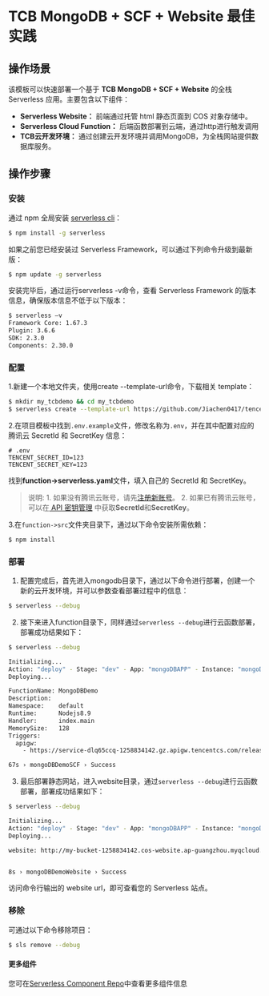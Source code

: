 # TCB MongoDB + SCF + Website 最佳实践

## 操作场景
   该模板可以快速部署一个基于 **TCB MongoDB + SCF + Website** 的全栈 Serverless 应用。主要包含以下组件：
   
   - **Serverless Website：** 前端通过托管 html 静态页面到 COS 对象存储中。
   - **Serverless Cloud Function：** 后端函数部署到云端，通过http进行触发调用
   - **TCB云开发环境：** 通过创建云开发环境并调用MongoDB，为全栈网站提供数据库服务。
   
## 操作步骤
   
   ### 安装
   
   通过 npm 全局安装 [serverless cli](https://github.com/serverless/serverless)：
   ```bash
   $ npm install -g serverless
   ```
   
   如果之前您已经安装过 Serverless Framework，可以通过下列命令升级到最新版：
   ```bash
   $ npm update -g serverless
   ```
   
   安装完毕后，通过运行serverless -v命令，查看 Serverless Framework 的版本信息，确保版本信息不低于以下版本：
   ```bash
   $ serverless –v
   Framework Core: 1.67.3
   Plugin: 3.6.6
   SDK: 2.3.0
   Components: 2.30.0
   ```
   
   ### 配置
   
   1.新建一个本地文件夹，使用create --template-url命令，下载相关 template：
   ```bash
   $ mkdir my_tcbdemo && cd my_tcbdemo
   $ serverless create --template-url https://github.com/Jiachen0417/tencent-serverless-demo/edit/master/tcbdemo
   ```
   
   2.在项目模板中找到`.env.example`文件，修改名称为`.env`，并在其中配置对应的腾讯云 SecretId 和 SecretKey 信息：
    
   ```text
   # .env
   TENCENT_SECRET_ID=123
   TENCENT_SECRET_KEY=123
   ```
    
   找到**function->serverless.yaml**文件，填入自己的 SecretId 和 SecretKey。
   
   >说明:
     1. 如果没有腾讯云账号，请先[注册新账号](https://cloud.tencent.com/register)。
     2. 如果已有腾讯云账号，可以在[ API 密钥管理](https://console.cloud.tencent.com/cam/capi) 中获取**SecretId**和**SecretKey**。
   
   3.在`function->src`文件夹目录下，通过以下命令安装所需依赖：
   ```bash
   $ npm install
   ```
   
   ### 部署
   1. 配置完成后，首先进入mongodb目录下，通过以下命令进行部署，创建一个新的云开发环境，并可以参数查看部署过程中的信息：
   
   ```bash
   $ serverless --debug
   ```
   
   2. 接下来进入function目录下，同样通过`serverless --debug`进行云函数部署，部署成功结果如下：
   
   ```bash
   $ serverless --debug

   Initializing...
   Action: "deploy" - Stage: "dev" - App: "mongoDBAPP" - Instance: "mongoDBDemoSCF"
   Deploying...

   FunctionName: MongoDBDemo
   Description:  
   Namespace:    default
   Runtime:      Nodejs8.9
   Handler:      index.main
   MemorySize:   128
   Triggers: 
     apigw: 
       - https://service-dlq65ccq-1258834142.gz.apigw.tencentcs.com/release/users
   
   67s › mongoDBDemoSCF › Success
   ```
   3. 最后部署静态网站，进入website目录，通过`serverless --debug`进行云函数部署，部署成功结果如下：
   ```bash
   $ serverless --debug

   Initializing...
   Action: "deploy" - Stage: "dev" - App: "mongoDBAPP" - Instance: "mongoDBDemoWebsite"
   Deploying...

   website: http://my-bucket-1258834142.cos-website.ap-guangzhou.myqcloud.com


   8s › mongoDBDemoWebsite › Success
   ```
   访问命令行输出的 website url，即可查看您的 Serverless 站点。
   
   ### 移除
   
   可通过以下命令移除项目：
   
   ```bash
   $ sls remove --debug
   ```
   
   #### 更多组件
   您可在[Serverless Component Repo](https://github.com/serverless/components)中查看更多组件信息



